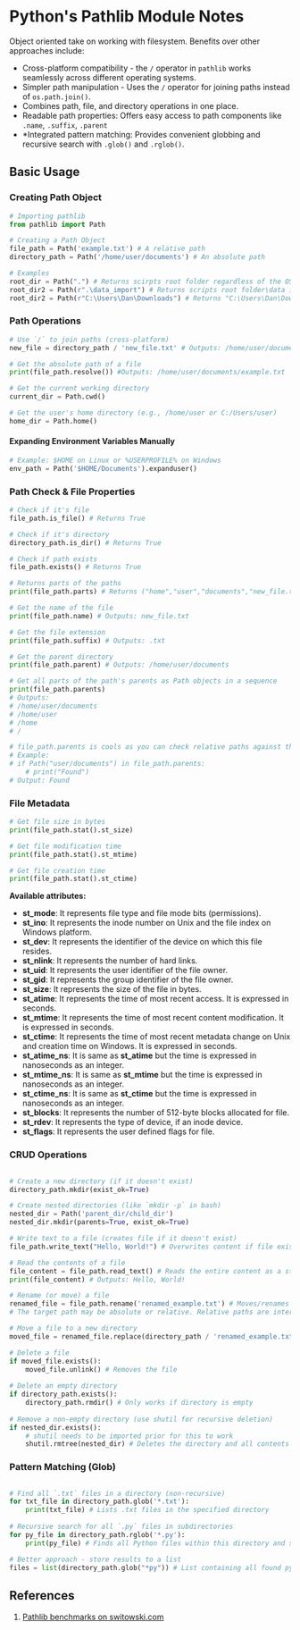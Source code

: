 # Python's Pathlib Module Notes

Object oriented take on working with filesystem. 
Benefits over other approaches include:
* Cross-platform compatibility - the `/` operator in `pathlib` works seamlessly across different operating systems.
* Simpler path manipulation - Uses the `/` operator for joining paths instead of `os.path.join()`.
* Combines path, file, and directory operations in one place.
* Readable path properties: Offers easy access to path components like `.name`, `.suffix`, `.parent`
* *Integrated pattern matching: Provides convenient globbing and recursive search with `.glob()` and `.rglob()`.

## Basic Usage

### Creating Path Object

```python
# Importing pathlib
from pathlib import Path

# Creating a Path Object
file_path = Path('example.txt') # A relative path 
directory_path = Path('/home/user/documents') # An absolute path

# Examples
root_dir = Path(".") # Returns scirpts root folder regardless of the OS
root_dir2 = Path(r".\data_import") # Returns scripts root folder\data import
root_dir2 = Path(r"C:\Users\Dan\Downloads") # Returns "C:\Users\Dan\Downloads"
```

### Path Operations

```python
# Use `/` to join paths (cross-platform) 
new_file = directory_path / 'new_file.txt' # Outputs: /home/user/documents/new_file.txt

# Get the absolute path of a file 
print(file_path.resolve()) #Outputs: /home/user/documents/example.txt

# Get the current working directory 
current_dir = Path.cwd()

# Get the user's home directory (e.g., /home/user or C:/Users/user) 
home_dir = Path.home()
```

#### Expanding Environment Variables Manually

```python
# Example: $HOME on Linux or %USERPROFILE% on Windows 
env_path = Path('$HOME/Documents').expanduser() 
```

### Path Check & File Properties

```python
# Check if it's file
file_path.is_file() # Returns True

# Check if it's directory
directory_path.is_dir() # Returns True

# Check if path exists
file_path.exists() # Returns True

# Returns parts of the paths
print(file_path.parts) # Returns ("home","user","documents","new_file.txt")

# Get the name of the file 
print(file_path.name) # Outputs: new_file.txt

# Get the file extension 
print(file_path.suffix) # Outputs: .txt 

# Get the parent directory 
print(file_path.parent) # Outputs: /home/user/documents

# Get all parts of the path's parents as Path objects in a sequence
print(file_path.parents)
# Outputs:
# /home/user/documents
# /home/user
# /home
# /

# file_path.parents is cools as you can check relative paths against the sequence
# Example:
# if Path("user/documents") in file_path.parents:
	# print("Found")
# Output: Found
```


### File Metadata

```python
# Get file size in bytes
print(file_path.stat().st_size)

# Get file modification time
print(file_path.stat().st_mtime)

# Get file creation time
print(file_path.stat().st_ctime)
```

**Available attributes:**

- **st_mode**: It represents file type and file mode bits (permissions).
- **st_ino**: It represents the inode number on Unix and the file index on Windows platform.
- **st_dev**: It represents the identifier of the device on which this file resides.
- **st_nlink**: It represents the number of hard links.
- **st_uid**: It represents the user identifier of the file owner.
- **st_gid**: It represents the group identifier of the file owner.
- **st_size**: It represents the size of the file in bytes.
- **st_atime**: It represents the time of most recent access. It is expressed in seconds.
- **st_mtime**: It represents the time of most recent content modification. It is expressed in seconds.
- **st_ctime**: It represents the time of most recent metadata change on Unix and creation time on Windows. It is expressed in seconds.
- **st_atime_ns**: It is same as **st_atime** but the time is expressed in nanoseconds as an integer.
- **st_mtime_ns**: It is same as **st_mtime** but the time is expressed in nanoseconds as an integer.
- **st_ctime_ns**: It is same as **st_ctime** but the time is expressed in nanoseconds as an integer.
- **st_blocks**: It represents the number of 512-byte blocks allocated for file.
- **st_rdev**: It represents the type of device, if an inode device.
- **st_flags**: It represents the user defined flags for file.

### CRUD Operations

```python

# Create a new directory (if it doesn't exist) 
directory_path.mkdir(exist_ok=True) 

# Create nested directories (like `mkdir -p` in bash) 
nested_dir = Path('parent_dir/child_dir') 
nested_dir.mkdir(parents=True, exist_ok=True) 

# Write text to a file (creates file if it doesn't exist)
file_path.write_text("Hello, World!") # Overwrites content if file exists 

# Read the contents of a file 
file_content = file_path.read_text() # Reads the entire content as a string
print(file_content) # Outputs: Hello, World! 

# Rename (or move) a file 
renamed_file = file_path.rename('renamed_example.txt') # Moves/renames 'example.txt' 
# The target path may be absolute or relative. Relative paths are interpreted relative to the current working directory, _not_ the directory of the `Path` object.

# Move a file to a new directory 
moved_file = renamed_file.replace(directory_path / 'renamed_example.txt') # Moves it to documents 

# Delete a file 
if moved_file.exists(): 
	moved_file.unlink() # Removes the file 
	
# Delete an empty directory 
if directory_path.exists(): 
	directory_path.rmdir() # Only works if directory is empty 
	
# Remove a non-empty directory (use shutil for recursive deletion) 
if nested_dir.exists(): 
	# shutil needs to be imported prior for this to work
	shutil.rmtree(nested_dir) # Deletes the directory and all contents inside
```

### Pattern Matching (Glob)

```python

# Find all `.txt` files in a directory (non-recursive) 
for txt_file in directory_path.glob('*.txt'): 
	print(txt_file) # Lists .txt files in the specified directory 
	
# Recursive search for all `.py` files in subdirectories 
for py_file in directory_path.rglob('*.py'): 
	print(py_file) # Finds all Python files within this directory and subdirectories

# Better approach - store results to a list
files = list(directory_path.glob("*py")) # List containing all found py files
```

## References
1. [Pathlib benchmarks on switowski.com](https://switowski.com/blog/pathlib/)